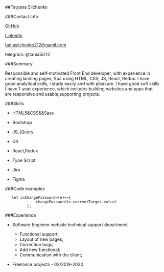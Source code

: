 ##Tatyana Silchenko


###Contact Info


[GitHub](https://github.com/TatynaSilchenko)

[LinkedIn](http://linkedin.com/in/tatyana-silchenko-6bb8b4188)  

taniasilchenko212@gamil.com

telegram: @taniaSi212

###Summary

Responsible and self-motivated Front End developer, with experience in
creating landing pages, Spa using HTML, CSS, JS, React, Redux. I have good
analytical skills, I study easily and with pleasure. I have good soft skills
I have 1-year experience, which includes building websites and apps that are responsive and usable,supporting projects.
 


###Skills


* HTML5&CSS&&Sass

* Bootstrap

* JS, jQuery

* Git

* React,Redux

* Type Script

* Jira

* Figma


###Code examples


```
   let onChangePassword=(e)=>{
              changePassword(e.currentTarget.value)
          };
```

###Experience

* Software Engineer website technical support department

  - Functional support;
  - Layout of new pages;
  - Correction bugs;
  - Add new functional;
  - Сommunication with the client;

* Freelance projects - 02/2019-2020


